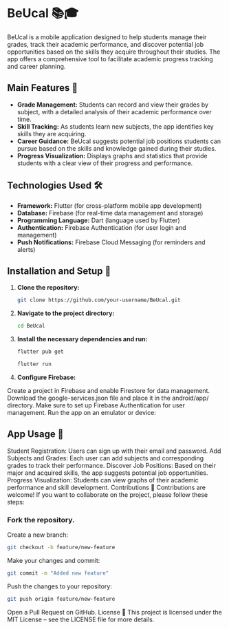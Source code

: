 # BeUcal 📚🎓

BeUcal is a mobile application designed to help students manage their grades, track their academic performance, and discover potential job opportunities based on the skills they acquire throughout their studies. The app offers a comprehensive tool to facilitate academic progress tracking and career planning.

## Main Features 🌟
- **Grade Management:** Students can record and view their grades by subject, with a detailed analysis of their academic performance over time.
- **Skill Tracking:** As students learn new subjects, the app identifies key skills they are acquiring.
- **Career Guidance:** BeUcal suggests potential job positions students can pursue based on the skills and knowledge gained during their studies.
- **Progress Visualization:** Displays graphs and statistics that provide students with a clear view of their progress and performance.

## Technologies Used 🛠️
- **Framework:** Flutter (for cross-platform mobile app development)
- **Database:** Firebase (for real-time data management and storage)
- **Programming Language:** Dart (language used by Flutter)
- **Authentication:** Firebase Authentication (for user login and management)
- **Push Notifications:** Firebase Cloud Messaging (for reminders and alerts)

## Installation and Setup 🚀

1. **Clone the repository:**
   ```bash
   git clone https://github.com/your-username/BeUcal.git
    ```
2. **Navigate to the project directory:**
   ```bash
   cd BeUcal
    ```
3. **Install the necessary dependencies and run:**
   ```bash
   flutter pub get
   ```
   ```bash
   flutter run
   ```

4. **Configure Firebase:**

Create a project in Firebase and enable Firestore for data management.
Download the google-services.json file and place it in the android/app/ directory.
Make sure to set up Firebase Authentication for user management.
Run the app on an emulator or device:

## App Usage 📱
Student Registration: Users can sign up with their email and password.
Add Subjects and Grades: Each user can add subjects and corresponding grades to track their performance.
Discover Job Positions: Based on their major and acquired skills, the app suggests potential job opportunities.
Progress Visualization: Students can view graphs of their academic performance and skill development.
Contributions 🤝
Contributions are welcome! If you want to collaborate on the project, please follow these steps:

### Fork the repository.
Create a new branch:

   ```bash
   git checkout -b feature/new-feature
   ```

Make your changes and commit:

   ```bash
   git commit -m "Added new feature"
   ```

Push the changes to your repository:
   ```bash
git push origin feature/new-feature
   ```

Open a Pull Request on GitHub.
License 📄
This project is licensed under the MIT License – see the LICENSE file for more details.
